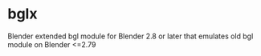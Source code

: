 # bglx
Blender extended bgl module for Blender 2.8 or later that emulates old bgl module on Blender &lt;=2.79
